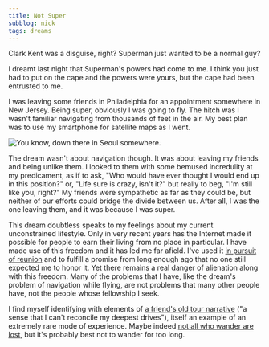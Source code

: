 ```yaml
---
title: Not Super
subblog: nick
tags: dreams
---
```


Clark Kent was a disguise, right? Superman just wanted to be a normal guy?

<!-- MORE -->

I dreamt last night that Superman's powers had come to me. I think you just had to put on the cape and the powers were yours, but the cape had been entrusted to me.

I was leaving some friends in Philadelphia for an appointment somewhere in New Jersey. Being super, obviously I was going to fly. The hitch was I wasn't familiar navigating from thousands of feet in the air. My best plan was to use my smartphone for satellite maps as I went.

![You know, down there in Seoul somewhere.](/img/seoul-somewhere.jpg)

The dream wasn't about navigation though. It was about leaving my friends and being unlike them. I looked to them with some bemused incredulity at my predicament, as if to ask, "Who would have ever thought I would end up in this position?" or, "Life sure is crazy, isn't it?" but really to beg, "I'm still like you, right?" My friends were sympathetic as far as they could be, but neither of our efforts could bridge the divide between us. After all, I was the one leaving them, and it was because I was super.

This dream doubtless speaks to my feelings about my current unconstrained lifestyle. Only in very recent years has the Internet made it possible for people to earn their living from no place in particular. I have made use of this freedom and it has led me far afield. I've used it [in pursuit of reunion](/nick/posts/2015/02/27/the-once-in-a-lifetime-trip-before-the-once-in-a-lifetime-trip/) and to fulfill a promise from long enough ago that no one still expected me to honor it. Yet there remains a real danger of alienation along with this freedom. Many of the problems that I have, like the dream's problem of navigation while flying, are not problems that many other people have, not the people whose fellowship I seek.

I find myself identifying with elements of [a friend's old tour narrative](http://anchorstates.blogspot.com/2010/08/2010-tour-3.html) ("a sense that I can't reconcile my deepest drives"), itself an example of an extremely rare mode of experience. Maybe indeed [not all who wander are lost](/nick/posts/2014/12/07/not-all-who-wander-are-lost/), but it's probably best not to wander for too long.
